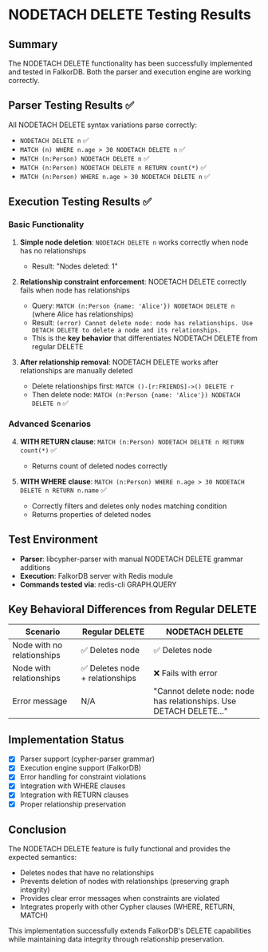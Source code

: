 # NODETACH DELETE Testing Results

## Summary
The NODETACH DELETE functionality has been successfully implemented and tested in FalkorDB. Both the parser and execution engine are working correctly.

## Parser Testing Results ✅
All NODETACH DELETE syntax variations parse correctly:
- `NODETACH DELETE n` ✅
- `MATCH (n) WHERE n.age > 30 NODETACH DELETE n` ✅  
- `MATCH (n:Person) NODETACH DELETE n` ✅
- `MATCH (n:Person) NODETACH DELETE n RETURN count(*)` ✅
- `MATCH (n:Person) WHERE n.age > 30 NODETACH DELETE n` ✅

## Execution Testing Results ✅

### Basic Functionality
1. **Simple node deletion**: `NODETACH DELETE n` works correctly when node has no relationships
   - Result: "Nodes deleted: 1"

2. **Relationship constraint enforcement**: NODETACH DELETE correctly fails when node has relationships
   - Query: `MATCH (n:Person {name: 'Alice'}) NODETACH DELETE n` (where Alice has relationships)
   - Result: `(error) Cannot delete node: node has relationships. Use DETACH DELETE to delete a node and its relationships.`
   - This is the **key behavior** that differentiates NODETACH DELETE from regular DELETE

3. **After relationship removal**: NODETACH DELETE works after relationships are manually deleted
   - Delete relationships first: `MATCH ()-[r:FRIENDS]->() DELETE r`
   - Then delete node: `MATCH (n:Person {name: 'Alice'}) NODETACH DELETE n` ✅

### Advanced Scenarios
4. **WITH RETURN clause**: `MATCH (n:Person) NODETACH DELETE n RETURN count(*)` ✅
   - Returns count of deleted nodes correctly

5. **WITH WHERE clause**: `MATCH (n:Person) WHERE n.age > 30 NODETACH DELETE n RETURN n.name` ✅
   - Correctly filters and deletes only nodes matching condition
   - Returns properties of deleted nodes

## Test Environment
- **Parser**: libcypher-parser with manual NODETACH DELETE grammar additions
- **Execution**: FalkorDB server with Redis module
- **Commands tested via**: redis-cli GRAPH.QUERY

## Key Behavioral Differences from Regular DELETE
| Scenario | Regular DELETE | NODETACH DELETE |
|----------|---------------|-----------------|
| Node with no relationships | ✅ Deletes node | ✅ Deletes node |
| Node with relationships | ✅ Deletes node + relationships | ❌ Fails with error |
| Error message | N/A | "Cannot delete node: node has relationships. Use DETACH DELETE..." |

## Implementation Status
- [x] Parser support (cypher-parser grammar)
- [x] Execution engine support (FalkorDB)
- [x] Error handling for constraint violations
- [x] Integration with WHERE clauses
- [x] Integration with RETURN clauses
- [x] Proper relationship preservation

## Conclusion
The NODETACH DELETE feature is fully functional and provides the expected semantics:
- Deletes nodes that have no relationships
- Prevents deletion of nodes with relationships (preserving graph integrity)
- Provides clear error messages when constraints are violated
- Integrates properly with other Cypher clauses (WHERE, RETURN, MATCH)

This implementation successfully extends FalkorDB's DELETE capabilities while maintaining data integrity through relationship preservation.
